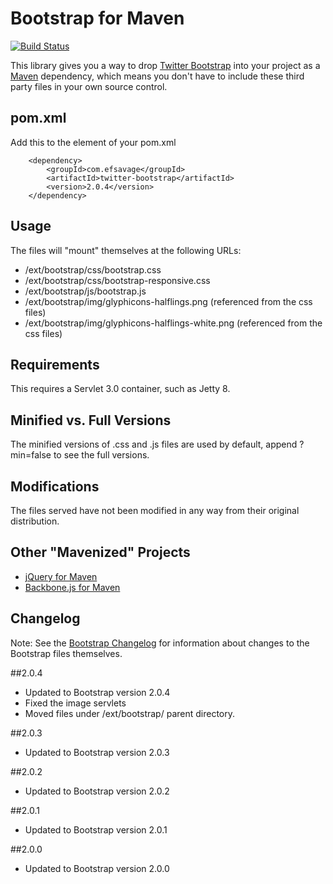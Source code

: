 Bootstrap for Maven
=============
[![Build Status](https://secure.travis-ci.org/efsavage/Bootstrap-Maven.png?branch=master)](http://travis-ci.org/efsavage/Bootstrap-Maven)

This library gives you a way to drop [Twitter Bootstrap](http://twitter.github.com/bootstrap) into your project as a [Maven](maven.apache.org) dependency, which means you don't have to include these third party files in your own source control.

pom.xml
-------

Add this to the <dependencies> element of your pom.xml

		<dependency>
			<groupId>com.efsavage</groupId>
			<artifactId>twitter-bootstrap</artifactId>
			<version>2.0.4</version>
		</dependency>

Usage
-------
The files will "mount" themselves at the following URLs:

* /ext/bootstrap/css/bootstrap.css
* /ext/bootstrap/css/bootstrap-responsive.css
* /ext/bootstrap/js/bootstrap.js
* /ext/bootstrap/img/glyphicons-halflings.png (referenced from the css files)
* /ext/bootstrap/img/glyphicons-halflings-white.png (referenced from the css files)

Requirements
-------

This requires a Servlet 3.0 container, such as Jetty 8.

Minified vs. Full Versions
-------
The minified versions of .css and .js files are used by default, append ?min=false to see the full versions.

Modifications
-------
The files served have not been modified in any way from their original distribution.

Other "Mavenized" Projects
-------
* [jQuery for Maven](https://github.com/efsavage/jQuery-Maven)
* [Backbone.js for Maven](https://github.com/efsavage/Backbone-Maven)

Changelog
-------
Note: See the [Bootstrap Changelog](https://github.com/twitter/bootstrap/wiki/Changelog) for information about changes to the Bootstrap files themselves.

##2.0.4
* Updated to Bootstrap version 2.0.4
* Fixed the image servlets
* Moved files under /ext/bootstrap/ parent directory.

##2.0.3
* Updated to Bootstrap version 2.0.3

##2.0.2
* Updated to Bootstrap version 2.0.2

##2.0.1
* Updated to Bootstrap version 2.0.1

##2.0.0
* Updated to Bootstrap version 2.0.0